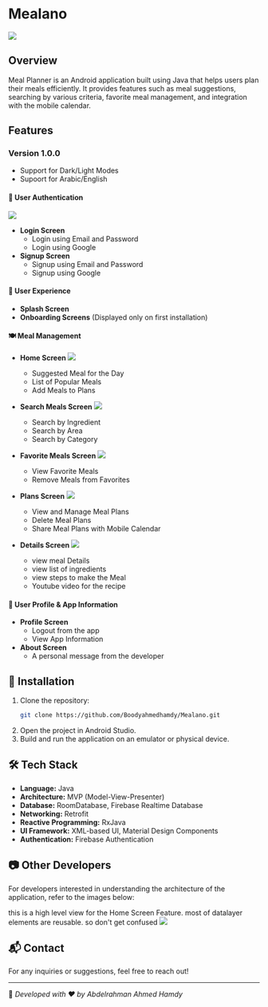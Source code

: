# Mealano

![](media/finalMedia/1.jpg)

## Overview

Meal Planner is an Android application built using Java that helps users plan their meals efficiently. It provides features such as meal suggestions, searching by various criteria, favorite meal management, and integration with the mobile calendar.

## Features

### Version 1.0.0

- Support for Dark/Light Modes
- Supoort for Arabic/English
  

#### 🚀 **User Authentication**
![](media/finalMedia/2.jpg)
- **Login Screen**
    - Login using Email and Password
    - Login using Google
- **Signup Screen**
    - Signup using Email and Password
    - Signup using Google

#### 🎉 **User Experience**

- **Splash Screen**
- **Onboarding Screens** (Displayed only on first installation)

#### 🍽️ **Meal Management**

- **Home Screen**
  ![](media/finalMedia/3.jpg)
    - Suggested Meal for the Day
    - List of Popular Meals
    - Add Meals to Plans
- **Search Meals Screen**
 ![](media/finalMedia/4.jpg)

    - Search by Ingredient
    - Search by Area
    - Search by Category
- **Favorite Meals Screen**
  ![](media/finalMedia/5.jpg)
    - View Favorite Meals
    - Remove Meals from Favorites
- **Plans Screen**
  ![](media/finalMedia/6.jpg)
    - View and Manage Meal Plans
    - Delete Meal Plans
    - Share Meal Plans with Mobile Calendar
- **Details Screen**
  ![](media/finalMedia/7.jpg)
  - view meal Details
  - view list of ingredients 
  - view steps to make the Meal
  - Youtube video for the recipe

#### 👤 **User Profile & App Information**

- **Profile Screen**
    - Logout from the app
    - View App Information
- **About Screen**
    - A personal message from the developer

## 📌 Installation

1. Clone the repository:
   ```sh
   git clone https://github.com/Boodyahmedhamdy/Mealano.git
   ```
2. Open the project in Android Studio.
3. Build and run the application on an emulator or physical device.

## 🛠️ Tech Stack

- **Language:** Java
- **Architecture:** MVP (Model-View-Presenter)
- **Database:** RoomDatabase, Firebase Realtime Database
- **Networking:** Retrofit
- **Reactive Programming:** RxJava
- **UI Framework:** XML-based UI, Material Design Components
- **Authentication:** Firebase Authentication

## 📷 Other Developers

For developers interested in understanding the architecture of the application, refer to the images below:

this is a high level view for the Home Screen Feature. most of datalayer elements are reusable. so don't get confused
![](media/mealanoArch.png)


## 📬 Contact

For any inquiries or suggestions, feel free to reach out!

---

📌 *Developed with ❤️ by Abdelrahman Ahmed Hamdy*

